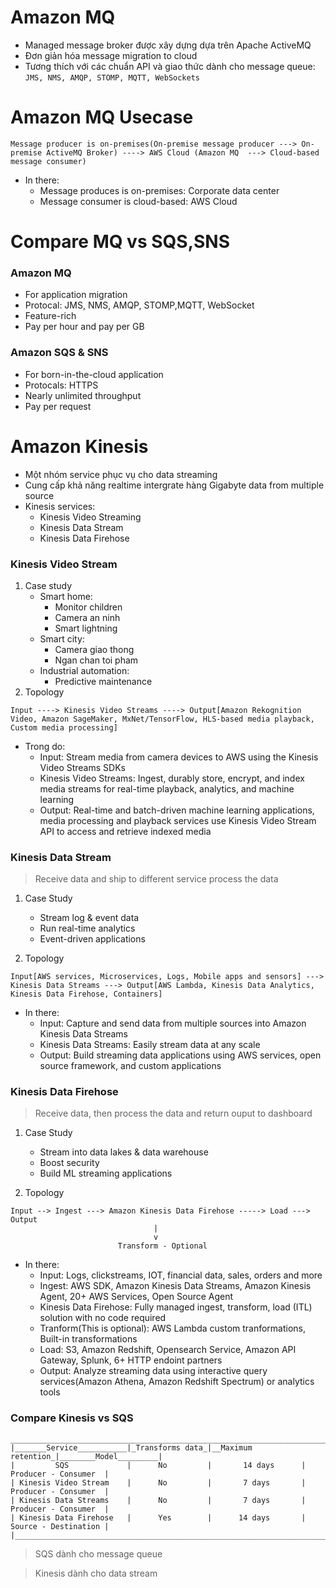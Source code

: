 # Amazon MQ
- Managed message broker được xây dựng dựa trên Apache ActiveMQ
- Đơn giản hóa message migration to cloud
- Tương thích với các chuẩn API và giao thức dành cho message queue: `JMS, NMS, AMQP, STOMP, MQTT, WebSockets`

# Amazon MQ Usecase
```
Message producer is on-premises(On-premise message producer ---> On-premise ActiveMQ Broker) ----> AWS Cloud (Amazon MQ  ---> Cloud-based message consumer)
```
- In there:
    + Message produces is on-premises: Corporate data center
    + Message consumer is cloud-based: AWS Cloud

# Compare MQ vs SQS,SNS
### Amazon MQ
- For application migration
- Protocal: JMS, NMS, AMQP, STOMP,MQTT, WebSocket
- Feature-rich
- Pay per hour and pay per GB
### Amazon SQS & SNS
- For born-in-the-cloud application
- Protocals: HTTPS
- Nearly unlimited throughput
- Pay per request

# Amazon Kinesis
- Một nhóm service phục vụ cho data streaming
- Cung cấp khả năng realtime intergrate hàng Gigabyte data from multiple source
- Kinesis services:
    + Kinesis Video Streaming
    + Kinesis Data Stream
    + Kinesis Data Firehose

### Kinesis Video Stream
1. Case study
    - Smart home:
        + Monitor children
        + Camera an ninh
        + Smart lightning
    - Smart city:
        + Camera giao thong
        + Ngan chan toi pham
    - Industrial automation:
        + Predictive maintenance
2. Topology
```
Input ----> Kinesis Video Streams ----> Output[Amazon Rekognition Video, Amazon SageMaker, MxNet/TensorFlow, HLS-based media playback, Custom media processing]
```
- Trong do:
    + Input: Stream media from camera devices to AWS using the Kinesis Video Streams SDKs
    + Kinesis Video Streams: Ingest, durably store, encrypt, and index media streams for real-time playback, analytics, and machine learning
    + Output: Real-time and batch-driven machine learning applications, media processing and playback services use Kinesis Video Stream API to access and retrieve indexed media

### Kinesis Data Stream
>Receive data and ship to different service process the data

1. Case Study
    - Stream log & event data
    - Run real-time analytics
    - Event-driven applications

2. Topology
```
Input[AWS services, Microservices, Logs, Mobile apps and sensors] ---> Kinesis Data Streams ---> Output[AWS Lambda, Kinesis Data Analytics, Kinesis Data Firehose, Containers]
```
- In there:
    + Input: Capture and send data from multiple sources into Amazon Kinesis Data Streams
    + Kinesis Data Streams: Easily stream data at any scale
    + Output: Build streaming data applications using AWS services, open source framework, and custom applications

### Kinesis Data Firehose
>Receive data, then process the data and return ouput to dashboard

1. Case Study
    - Stream into data lakes & data warehouse
    - Boost security
    - Build ML streaming applications

2. Topology
```
Input --> Ingest ---> Amazon Kinesis Data Firehose -----> Load ---> Output
                                |
                                v
                        Transform - Optional
```
- In there:
    + Input: Logs, clickstreams, IOT, financial data, sales, orders and more
    + Ingest: AWS SDK, Amazon Kinesis Data Streams, Amazon Kinesis Agent, 20+ AWS Services, Open Source Agent
    + Kinesis Data Firehose: Fully managed ingest, transform, load (ITL) solution with no code required
    + Tranform(This is optional): AWS Lambda custom tranformations, Built-in transformations
    + Load: S3, Amazon Redshift, Opensearch Service, Amazon API Gateway, Splunk, 6+ HTTP endoint partners
    + Output: Analyze streaming data using interactive query services(Amazon Athena, Amazon Redshift Spectrum) or analytics tools

### Compare Kinesis vs SQS
```
________________________________________________________________________________________
|_______Service___________|_Transforms data_|__Maximum retention_|________Model_________|
|         SQS             |      No         |       14 days      | Producer - Consumer  |
| Kinesis Video Stream    |      No         |       7 days       | Producer - Consumer  |
| Kinesis Data Streams    |      No         |       7 days       | Producer - Consumer  |
| Kinesis Data Firehose   |      Yes        |      14 days       | Source - Destination |
|_______________________________________________________________________________________|
```
>SQS dành cho message queue

>Kinesis dành cho data stream
